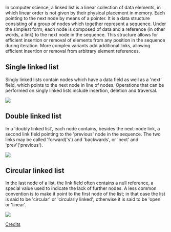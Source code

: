 In computer science, a linked list is a linear collection of data elements, in which linear order is not given by their physical placement in memory. Each pointing to the next node by means of a pointer. It is a data structure consisting of a group of nodes which together represent a sequence. Under the simplest form, each node is composed of data and a reference (in other words, a link) to the next node in the sequence. This structure allows for efficient insertion or removal of elements from any position in the sequence during iteration. More complex variants add additional links, allowing efficient insertion or removal from arbitrary element references.

## Single linked list
Singly linked lists contain nodes which have a data field as well as a 'next' field, which points to the next node in line of nodes. Operations that can be performed on singly linked lists include insertion, deletion and traversal.

![](https://upload.wikimedia.org/wikipedia/commons/6/6d/Singly-linked-list.svg)

## Double linked list
In a 'doubly linked list', each node contains, besides the next-node link, a second link field pointing to the 'previous' node in the sequence. The two links may be called 'forward('s') and 'backwards', or 'next' and 'prev'('previous').

![](https://upload.wikimedia.org/wikipedia/commons/5/5e/Doubly-linked-list.svg)

## Circular linked list
In the last node of a list, the link field often contains a null reference, a special value used to indicate the lack of further nodes. A less common convention is to make it point to the first node of the list; in that case the list is said to be 'circular' or 'circularly linked'; otherwise it is said to be 'open' or 'linear'.

![](https://upload.wikimedia.org/wikipedia/commons/d/df/Circularly-linked-list.svg)

[Credits](https://en.wikipedia.org/wiki/Linked_list)
